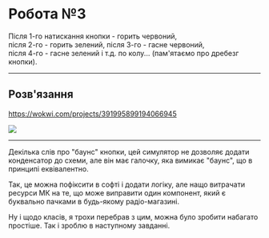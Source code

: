 # Робота №3

Після 1-го натискання кнопки - горить червоний,  
після 2-го - горить зелений, після 3-го - гасне червоний,  
після 4-го - гасне зелений і т.д. по колу... (пам'ятаємо про дребезг кнопки).

---

## Розв'язання

https://wokwi.com/projects/391995899194066945

<img src="./diagram.png" />

---
Декілька слів про "баунс" кнопки, цей симулятор
не дозволяє додати конденсатор до схеми, але він має
галочку, яка вимикає "баунс", що в принципі еквівалентно.

Так, це можна пофіксити в софті і додати логіку, але нащо
витрачати ресурси МК на те, що може виправити один компонент,
який є буквально пачками в будь-якому радіо-магазині.

Ну і щодо класів, я трохи перебрав з цим, можна було зробити набагато простіше.
Так і зроблю в наступному завданні.
